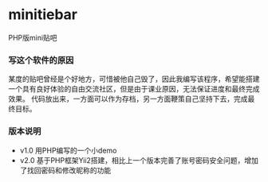 # minitiebar
PHP版mini贴吧

### 写这个软件的原因
某度的贴吧曾经是个好地方，可惜被他自己毁了，因此我编写该程序，希望能搭建一个具有良好体验的自由交流社区，但是由于课业原因，无法保证进度和最终完成效果。
代码放出来，一方面可以作为存档，另一方面鞭策自己坚持下去，完成最终目标。
### 版本说明
- v1.0 用PHP编写的一个小demo
- v2.0 基于PHP框架Yii2搭建，相比上一个版本完善了账号密码安全问题，增加了找回密码和修改昵称的功能
